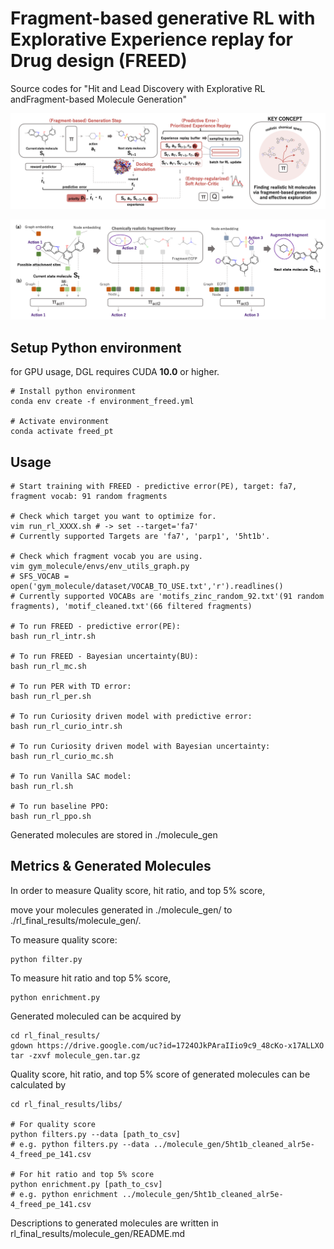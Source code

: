 # Fragment-based generative RL with Explorative Experience replay for Drug design (FREED)

Source codes for "Hit and Lead Discovery with Explorative RL andFragment-based Molecule Generation"

![figure_concept_1](./figures/figure_concept_1.png)

![figure_concept_2](./figures/figure_concept_2.png)

## Setup Python environment
for GPU usage,
DGL requires CUDA **10.0** or higher.

```
# Install python environment
conda env create -f environment_freed.yml

# Activate environment
conda activate freed_pt
```

## Usage

```
# Start training with FREED - predictive error(PE), target: fa7, fragment vocab: 91 random fragments

# Check which target you want to optimize for.
vim run_rl_XXXX.sh # -> set --target='fa7'
# Currently supported Targets are 'fa7', 'parp1', '5ht1b'.

# Check which fragment vocab you are using.
vim gym_molecule/envs/env_utils_graph.py
# SFS_VOCAB = open('gym_molecule/dataset/VOCAB_TO_USE.txt','r').readlines()
# Currently supported VOCABs are 'motifs_zinc_random_92.txt'(91 random fragments), 'motif_cleaned.txt'(66 filtered fragments)

# To run FREED - predictive error(PE):
bash run_rl_intr.sh

# To run FREED - Bayesian uncertainty(BU):
bash run_rl_mc.sh

# To run PER with TD error:
bash run_rl_per.sh

# To run Curiosity driven model with predictive error:
bash run_rl_curio_intr.sh

# To run Curiosity driven model with Bayesian uncertainty:
bash run_rl_curio_mc.sh

# To run Vanilla SAC model:
bash run_rl.sh

# To run baseline PPO:
bash run_rl_ppo.sh
```

Generated molecules are stored in ./molecule_gen

## Metrics & Generated Molecules

In order to measure Quality score, hit ratio, and top 5% score,

move your molecules generated in ./molecule_gen/ to ./rl_final_results/molecule_gen/.

To measure quality score:

```
python filter.py
```

To measure hit ratio and top 5% score,
```
python enrichment.py
```

Generated moleculed can be acquired by
```
cd rl_final_results/
gdown https://drive.google.com/uc?id=1724OJkPAraIIio9c9_48cKo-x17ALLXO
tar -zxvf molecule_gen.tar.gz
```

Quality score, hit ratio, and top 5% score of generated molecules can be calculated by
```
cd rl_final_results/libs/

# For quality score
python filters.py --data [path_to_csv]
# e.g. python filters.py --data ../molecule_gen/5ht1b_cleaned_alr5e-4_freed_pe_141.csv

# For hit ratio and top 5% score
python enrichment.py [path_to_csv]
# e.g. python enrichment ../molecule_gen/5ht1b_cleaned_alr5e-4_freed_pe_141.csv

```

Descriptions to generated molecules are written in rl_final_results/molecule_gen/README.md
